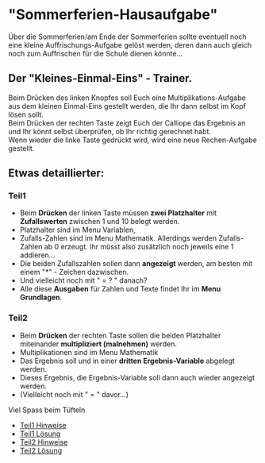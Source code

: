 # "Sommerferien-Hausaufgabe"

Über die Sommerferien/am Ende der Sommerferien sollte eventuell noch eine kleine Auffrischungs-Aufgabe gelöst werden, deren dann auch gleich noch zum Auffrischen für die Schule dienen könnte...
 
## Der "Kleines-Einmal-Eins" - Trainer.

Beim Drücken des linken Knopfes soll Euch eine Multiplikations-Aufgabe aus dem kleinen Einmal-Eins gestellt werden, die Ihr dann selbst im Kopf lösen sollt.   
Beim Drücken der rechten Taste zeigt Euch der Calliope das Ergebnis an und Ihr könnt selbst überprüfen, ob Ihr richtig gerechnet habt.  
Wenn wieder die linke Taste gedrückt wird, wird eine neue Rechen-Aufgabe gestellt.

## Etwas detaillierter:

### Teil1 
* Beim __Drücken__ der linken Taste müssen __zwei Platzhalter__ mit __Zufallswerten__ zwischen 1 und 10 belegt werden. 
* Platzhalter sind im Menu Variablen, 
* Zufalls-Zahlen sind im Menu Mathematik. 
Allerdings werden Zufalls-Zahlen ab 0 erzeugt. Ihr müsst also zusätzlich noch jeweils eine 1 addieren...
* Die beiden Zufallszahlen sollen dann __angezeigt__ werden, am besten mit einem "*" - Zeichen dazwischen. 
* Und vielleicht noch mit " = ? " danach?
* Alle diese __Ausgaben__ für Zahlen und Texte findet Ihr im __Menu Grundlagen__.

### Teil2

* Beim __Drücken__ der rechten Taste sollen die beiden Platzhalter miteinander __multipliziert (malnehmen)__ werden.
* Multiplikationen sind im Menu Mathematik
* Das Ergebnis soll und in einer __dritten Ergebnis-Variable__ abgelegt werden. 
* Dieses Ergebnis, die Ergebnis-Variable soll dann auch wieder angezeigt werden.
* (Vielleicht noch mit " = " davor...)

Viel Spass beim Tüfteln 

* [Teil1 Hinweise](03_01_Teil1_Hinweise/README.md)  
* [Teil1 Lösung](03_02_Teil1_Loesung/README.md)  
* [Teil2 Hinweise ](03_03_Teil2_Hinweise/README.md)  
* [Teil2 Lösung](03_04_Teil2_Loesung/README.md)  





